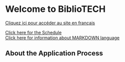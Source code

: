 # Welcome to BiblioTECH
<span style="color: red;">[Cliquez ici pour accéder au site en français](/index-fr.html)</span>
 
[Click here for the Schedule](https://claraturp.github.io/Website_Test/schedule.html) <br>
[Click here for information about MARKDOWN language](https://claraturp.github.io/Website_Test/markdown.html)

## About the Application Process

